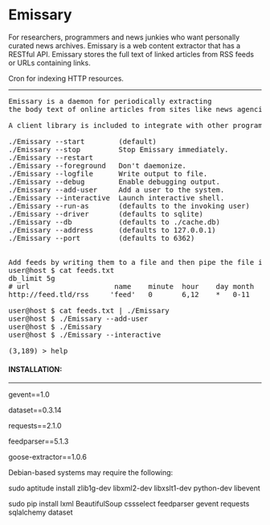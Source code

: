 Emissary
========

For researchers, programmers and news junkies who want personally curated news archives.
Emissary is a web content extractor that has a RESTful API.
Emissary stores the full text of linked articles from RSS feeds or URLs containing links.

Cron for indexing HTTP resources.

--------
<pre>
Emissary is a daemon for periodically extracting
the body text of online articles from sites like news agencies and blogs.

A client library is included to integrate with other programs.

./Emissary --start        (default)
./Emissary --stop         Stop Emissary immediately.
./Emissary --restart
./Emissary --foreground   Don't daemonize.
./Emissary --logfile      Write output to file.
./Emissary --debug        Enable debugging output.
./Emissary --add-user     Add a user to the system.
./Emissary --interactive  Launch interactive shell.
./Emissary --run-as       (defaults to the invoking user)
./Emissary --driver       (defaults to sqlite)
./Emissary --db           (defaults to ./cache.db)
./Emissary --address      (defaults to 127.0.0.1)
./Emissary --port         (defaults to 6362)


Add feeds by writing them to a file and then pipe the file into Emissary:
user@host $ cat feeds.txt
db_limit 5g
# url                    name    minute  hour    day month   weekday
http://feed.tld/rss     'feed'   0       6,12    *   0-11    mon-fri

user@host $ cat feeds.txt | ./Emissary
user@host $ ./Emissary --add-user
user@host $ ./Emissary
user@host $ ./Emissary --interactive

(3,189) > help
</pre>

#### INSTALLATION:
--------
gevent==1.0

dataset==0.3.14

requests==2.1.0

feedparser==5.1.3

goose-extractor==1.0.6


Debian-based systems may require the following:

sudo aptitude install zlib1g-dev libxml2-dev libxslt1-dev python-dev libevent

sudo pip install lxml BeautifulSoup cssselect feedparser gevent requests sqlalchemy dataset
